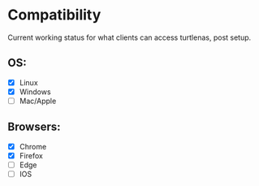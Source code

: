 # Compatibility

Current working status for what clients can access turtlenas, post setup.

## OS:
- [x] Linux
- [x] Windows
- [ ] Mac/Apple

## Browsers:
- [x] Chrome
- [x] Firefox
- [ ] Edge
- [ ] IOS
